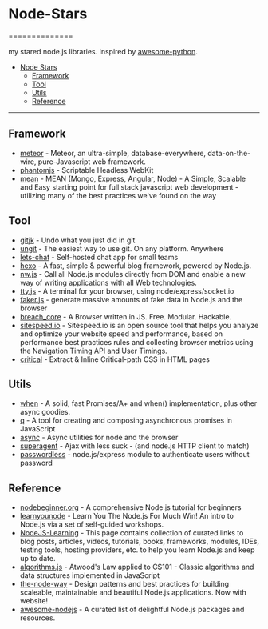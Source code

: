 # Node-Stars
==============

my stared node.js libraries. Inspired by [awesome-python](https://github.com/vinta/awesome-python).

- [Node Stars](#node-stars)
    - [Framework](#framwork)
    - [Tool](#tool)
    - [Utils](#utils)
    - [Reference](#reference)

---
## Framework
* [meteor](https://github.com/meteor/meteor) - Meteor, an ultra-simple, database-everywhere, data-on-the-wire, pure-Javascript web framework.
* [phantomjs](https://github.com/ariya/phantomjs) - Scriptable Headless WebKit
* [mean](https://github.com/linnovate/mean) - MEAN (Mongo, Express, Angular, Node) - A Simple, Scalable and Easy starting point for full stack javascript web development - utilizing many of the best practices we've found on the way 

## Tool
* [gitjk](https://github.com/mapmeld/gitjk) - Undo what you just did in git
* [ungit](https://github.com/FredrikNoren/ungit) - The easiest way to use git. On any platform. Anywhere
* [lets-chat](https://github.com/sdelements/lets-chat) - Self-hosted chat app for small teams
* [hexo](https://github.com/hexojs/hexo) - A fast, simple & powerful blog framework, powered by Node.js.
* [nw.js](https://github.com/nwjs/nw.js) - Call all Node.js modules directly from DOM and enable a new way of writing applications with all Web technologies. 
* [tty.js](https://github.com/chjj/tty.js) - A terminal for your browser, using node/express/socket.io
* [faker.js](https://github.com/Marak/faker.js) - generate massive amounts of fake data in Node.js and the browser
* [breach_core](https://github.com/breach/breach_core) - A Browser written in JS. Free. Modular. Hackable.
* [sitespeed.io](https://github.com/sitespeedio/sitespeed.io) - Sitespeed.io is an open source tool that helps you analyze and optimize your website speed and performance, based on performance best practices rules and collecting browser metrics using the Navigation Timing API and User Timings. 
* [critical](https://github.com/addyosmani/critical) - Extract & Inline Critical-path CSS in HTML pages

## Utils
* [when](https://github.com/cujojs/when) - A solid, fast Promises/A+ and when() implementation, plus other async goodies.
* [q](https://github.com/kriskowal/q) - A tool for creating and composing asynchronous promises in JavaScript 
* [async](https://github.com/caolan/async) - Async utilities for node and the browser
* [superagent](https://github.com/visionmedia/superagent) - Ajax with less suck - (and node.js HTTP client to match)
* [passwordless](https://github.com/florianheinemann/passwordless) - node.js/express module to authenticate users without password 


## Reference
* [nodebeginner.org](https://github.com/manuelkiessling/nodebeginner.org) - A comprehensive Node.js tutorial for beginners
* [learnyounode](https://github.com/workshopper/learnyounode) - Learn You The Node.js For Much Win! An intro to Node.js via a set of self-guided workshops.
* [NodeJS-Learning](https://github.com/sergtitov) - This page contains collection of curated links to blog posts, articles, videos, tutorials, books, frameworks, modules, IDEs, testing tools, hosting providers, etc. to help you learn Node.js and keep up to date.
* [algorithms.js](https://github.com/felipernb/algorithms.js) - Atwood's Law applied to CS101 - Classic algorithms and data structures implemented in JavaScript
* [the-node-way](https://github.com/FredKSchott/the-node-way) - Design patterns and best practices for building scaleable, maintainable and beautiful Node.js applications. Now with website!
* [awesome-nodejs](https://github.com/sindresorhus/awesome-nodejs) - A curated list of delightful Node.js packages and resources.
